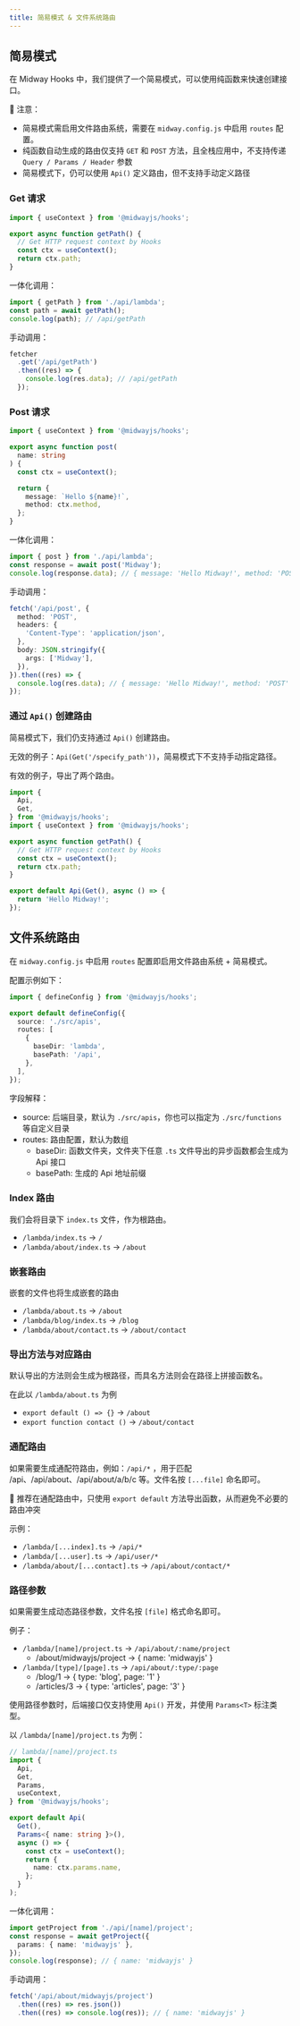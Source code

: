 ```yaml
---
title: 简易模式 & 文件系统路由
---
```


## 简易模式

在 Midway Hooks 中，我们提供了一个简易模式，可以使用纯函数来快速创建接口。

📢 注意：

- 简易模式需启用文件路由系统，需要在 `midway.config.js` 中启用 `routes` 配置。
- 纯函数自动生成的路由仅支持 `GET` 和 `POST` 方法，且全栈应用中，不支持传递 `Query / Params / Header` 参数
- 简易模式下，仍可以使用 `Api()` 定义路由，但不支持手动定义路径

### Get 请求

```ts
import { useContext } from '@midwayjs/hooks';

export async function getPath() {
  // Get HTTP request context by Hooks
  const ctx = useContext();
  return ctx.path;
}
```

一体化调用：

```ts
import { getPath } from './api/lambda';
const path = await getPath();
console.log(path); // /api/getPath
```

手动调用：

```ts
fetcher
  .get('/api/getPath')
  .then((res) => {
    console.log(res.data); // /api/getPath
  });
```

### Post 请求

```ts
import { useContext } from '@midwayjs/hooks';

export async function post(
  name: string
) {
  const ctx = useContext();

  return {
    message: `Hello ${name}!`,
    method: ctx.method,
  };
}
```

一体化调用：

```ts
import { post } from './api/lambda';
const response = await post('Midway');
console.log(response.data); // { message: 'Hello Midway!', method: 'POST' }
```

手动调用：

```ts
fetch('/api/post', {
  method: 'POST',
  headers: {
    'Content-Type': 'application/json',
  },
  body: JSON.stringify({
    args: ['Midway'],
  }),
}).then((res) => {
  console.log(res.data); // { message: 'Hello Midway!', method: 'POST' }
});
```

### 通过 `Api()` 创建路由

简易模式下，我们仍支持通过 `Api()` 创建路由。

无效的例子：`Api(Get('/specify_path'))`，简易模式下不支持手动指定路径。

有效的例子，导出了两个路由。

```ts
import {
  Api,
  Get,
} from '@midwayjs/hooks';
import { useContext } from '@midwayjs/hooks';

export async function getPath() {
  // Get HTTP request context by Hooks
  const ctx = useContext();
  return ctx.path;
}

export default Api(Get(), async () => {
  return 'Hello Midway!';
});
```

## 文件系统路由

在 `midway.config.js` 中启用 `routes` 配置即启用文件路由系统 + 简易模式。

配置示例如下：

```ts
import { defineConfig } from '@midwayjs/hooks';

export default defineConfig({
  source: './src/apis',
  routes: [
    {
      baseDir: 'lambda',
      basePath: '/api',
    },
  ],
});
```

字段解释：

- source: 后端目录，默认为 `./src/apis`，你也可以指定为 `./src/functions` 等自定义目录
- routes: 路由配置，默认为数组
  - baseDir: 函数文件夹，文件夹下任意 `.ts` 文件导出的异步函数都会生成为 Api 接口
  - basePath: 生成的 Api 地址前缀

### Index 路由

我们会将目录下 `index.ts` 文件，作为根路由。

- `/lambda/index.ts` → `/`
- `/lambda/about/index.ts` → `/about`

### 嵌套路由

嵌套的文件也将生成嵌套的路由<br />

- `/lambda/about.ts` → `/about`
- `/lambda/blog/index.ts` → `/blog`
- `/lambda/about/contact.ts` → `/about/contact`

### 导出方法与对应路由

默认导出的方法则会生成为根路径，而具名方法则会在路径上拼接函数名。

在此以 `/lambda/about.ts` 为例

- `export default () => {}` → `/about`
- `export function contact ()` → `/about/contact`

### 通配路由

如果需要生成通配符路由，例如：`/api/*` ，用于匹配 /api、/api/about、/api/about/a/b/c 等。文件名按 `[...file]` 命名即可。

📢 推荐在通配路由中，只使用 `export default` 方法导出函数，从而避免不必要的路由冲突

示例：

- `/lambda/[...index].ts` → `/api/*`
- `/lambda/[...user].ts` → `/api/user/*`
- `/lambda/about/[...contact].ts` → `/api/about/contact/*`

### 路径参数

如果需要生成动态路径参数，文件名按 `[file]` 格式命名即可。

例子：

- `/lambda/[name]/project.ts` → `/api/about/:name/project`
  - /about/midwayjs/project -> { name: 'midwayjs' }
- `/lambda/[type]/[page].ts` → `/api/about/:type/:page`
  - /blog/1 -> { type: 'blog', page: '1' }
  - /articles/3 -> { type: 'articles', page: '3' }

使用路径参数时，后端接口仅支持使用 `Api()` 开发，并使用 `Params<T>` 标注类型。

以 `/lambda/[name]/project.ts` 为例：

```ts
// lambda/[name]/project.ts
import {
  Api,
  Get,
  Params,
  useContext,
} from '@midwayjs/hooks';

export default Api(
  Get(),
  Params<{ name: string }>(),
  async () => {
    const ctx = useContext();
    return {
      name: ctx.params.name,
    };
  }
);
```

一体化调用：

```ts
import getProject from './api/[name]/project';
const response = await getProject({
  params: { name: 'midwayjs' },
});
console.log(response); // { name: 'midwayjs' }
```

手动调用：

```ts
fetch('/api/about/midwayjs/project')
  .then((res) => res.json())
  .then((res) => console.log(res)); // { name: 'midwayjs' }
```
